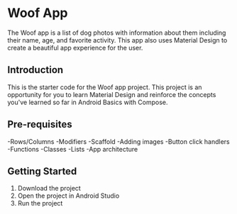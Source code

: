 Woof App
==================================

The Woof app is a list of dog photos with information about them including their name,
age, and favorite activity. This app also uses Material Design to create a beautiful app
experience for the user.

Introduction
------------

This is the starter code for the Woof app project. This project is an opportunity for you to learn
Material Design and reinforce the concepts you've learned so far in Android Basics
with Compose.

Pre-requisites
--------------

-Rows/Columns
-Modifiers
-Scaffold
-Adding images
-Button click handlers
-Functions
-Classes
-Lists
-App architecture

Getting Started
---------------

1. Download the project
2. Open the project in Android Studio
3. Run the project
